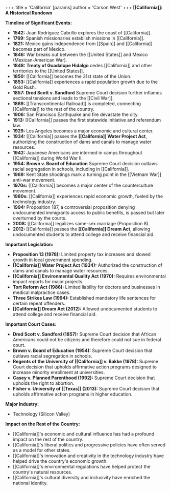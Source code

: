 +++
 title = 'California'
[params]
	author = 'Carson West'
+++
**[[California]]: A Historical Rundown**

**Timeline of Significant Events:**

* **1542:** Juan Rodríguez Cabrillo explores the coast of [[California]].
* **1769:** Spanish missionaries establish missions in [[California]].
* **1821:** Mexico gains independence from [[Spain]] and [[California]] becomes part of Mexico.
* **1846:** War breaks out between the [[United States]] and Mexico (Mexican-American War).
* **1848:** **Treaty of Guadalupe Hidalgo** cedes [[California]] and other territories to the [[United States]].
* **1850:** [[California]] becomes the 31st state of the Union.
* **1853:** [[California]] experiences a rapid population growth due to the Gold Rush.
* **1857:** **Dred Scott v. Sandford** Supreme Court decision further inflames sectional tensions and leads to the [[Civil War]].
* **1869:** [[Transcontinental Railroad]] is completed, connecting [[California]] to the rest of the country.
* **1906:** San Francisco Earthquake and fire devastate the city.
* **1913:** [[California]] passes the first statewide initiative and referendum law.
* **1929:** Los Angeles becomes a major economic and cultural center.
* **1934:** [[California]] passes the **[[California]] Water Project Act**, authorizing the construction of dams and canals to manage water resources.
* **1942:** Japanese Americans are interned in camps throughout [[California]] during World War II.
* **1954:** **Brown v. Board of Education** Supreme Court decision outlaws racial segregation in schools, including in [[California]].
* **1969:** Kent State shootings mark a turning point in the [[Vietnam War]] anti-war movement.
* **1970s:** [[California]] becomes a major center of the counterculture movement.
* **1980s:** [[California]] experiences rapid economic growth, fueled by the technology industry.
* **1994:** Proposition 187, a controversial proposition denying undocumented immigrants access to public benefits, is passed but later overturned by the courts.
* **2008:** [[California]] legalizes same-sex marriage (Proposition 8).
* **2012:** [[California]] passes the **[[California]] Dream Act**, allowing undocumented students to attend college and receive financial aid.

**Important Legislation:**

* **Proposition 13 (1978):** Limited property tax increases and slowed growth in local government spending.
* **[[California]] Water Project Act (1934):** Authorized the construction of dams and canals to manage water resources.
* **[[California]] Environmental Quality Act (1970):** Requires environmental impact reports for major projects.
* **Tort Reform Act (1986):** Limited liability for doctors and businesses in medical malpractice cases.
* **Three Strikes Law (1994):** Established mandatory life sentences for certain repeat offenders.
* **[[California]] Dream Act (2012):** Allowed undocumented students to attend college and receive financial aid.

**Important Court Cases:**

* **Dred Scott v. Sandford (1857):** Supreme Court decision that African Americans could not be citizens and therefore could not sue in federal court.
* **Brown v. Board of Education (1954):** Supreme Court decision that outlaws racial segregation in schools.
* **Regents of the University of [[California]] v. Bakke (1978):** Supreme Court decision that upholds affirmative action programs designed to increase minority enrollment at universities.
* **Casey v. Planned Parenthood (1992):** Supreme Court decision that upholds the right to abortion.
* **Fisher v. University of [[Texas]] (2013):** Supreme Court decision that upholds affirmative action programs in higher education.

**Major Industry:**

* Technology (Silicon Valley)

**Impact on the Rest of the Country:**

* [[California]]'s economic and cultural influence has had a profound impact on the rest of the country.
* [[California]]'s liberal politics and progressive policies have often served as a model for other states.
* [[California]]'s innovation and creativity in the technology industry have helped drive the country's economic growth.
* [[California]]'s environmental regulations have helped protect the country's natural resources.
* [[California]]'s cultural diversity and inclusivity have enriched the national identity.